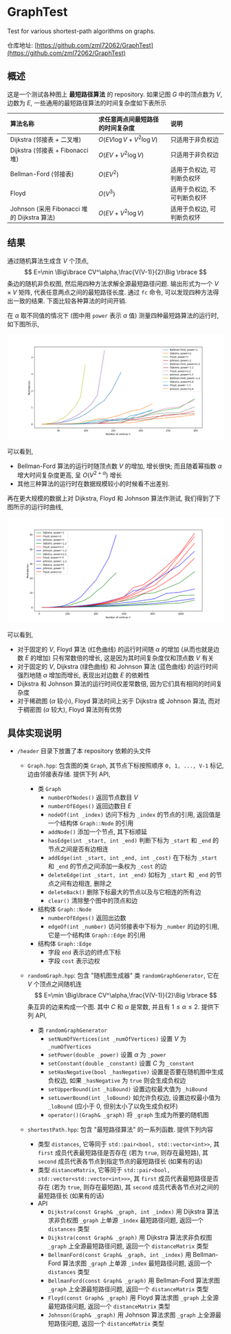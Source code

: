 # GraphTest
Test for various shortest-path algorithms on graphs.

仓库地址: [https://github.com/zml72062/GraphTest](https://github.com/zml72062/GraphTest)

## 概述
这是一个测试各种图上 **最短路径算法** 的 repository. 如果记图 $G$ 中的顶点数为 $V$, 边数为 $E$, 一些通用的最短路径算法的时间复杂度如下表所示

|算法名称|求任意两点间最短路径的时间复杂度|说明|
|:--|:--|:--|
|Dijkstra (邻接表 + 二叉堆)|$O(EV\log V+V^2\log V)$|只适用于非负权边|
|Dijkstra (邻接表 + Fibonacci 堆)| $O(EV+V^2\log V)$|只适用于非负权边|
|Bellman-Ford (邻接表)| $O(EV^2)$|适用于负权边, 可判断负权环|
|Floyd|$O(V^3)$|适用于负权边, 不可判断负权环|
|Johnson (采用 Fibonacci 堆的 Dijkstra 算法)|$O(EV+V^2\log V)$|适用于负权边, 可判断负权环|

## 结果

通过随机算法生成含 $V$ 个顶点, 
$$ 
E=\min \Big\lbrace CV^\alpha,\frac{V(V-1)}{2}\Big \rbrace
$$
条边的随机非负权图, 然后用四种方法求解全源最短路径问题. 输出形式为一个 $V\times V$ 矩阵, 代表任意两点之间的最短路径长度. 通过 `fc` 命令, 可以发现四种方法得出一致的结果. 下面比较各种算法的时间开销.

在 $\alpha$ 取不同值的情况下 (图中用 `power` 表示 $\alpha$ 值) 测量四种最短路算法的运行时, 如下图所示,

![最短路算法的运行时间](/pics/FourMethods.png)

可以看到, 

+ Bellman-Ford 算法的运行时随顶点数 $V$ 的增加, 增长很快; 而且随着幂指数 $\alpha$ 增大时间复杂度更高, 呈 $O(V^{2+\alpha})$ 增长
+ 其他三种算法的运行时在数据规模较小的时候看不出差别.

再在更大规模的数据上对 Dijkstra, Floyd 和 Johnson 算法作测试, 我们得到了下图所示的运行时曲线,

![最短路算法的运行时间_更大数据集](/pics/ThreeMethods.png)

可以看到, 
+ 对于固定的 $V$, Floyd 算法 (红色曲线) 的运行时间随 $\alpha$ 的增加 (从而也就是边数 $E$ 的增加) 只有常数倍的增长, 这是因为其时间复杂度仅和顶点数 $V$ 有关
+ 对于固定的 $V$, Dijkstra (绿色曲线) 和 Johnson 算法 (蓝色曲线) 的运行时间强烈地随 $\alpha$ 增加而增长, 表现出对边数 $E$ 的依赖性
+ Dijkstra 和 Johnson 算法的运行时间仅差常数倍, 因为它们具有相同的时间复杂度
+ 对于稀疏图 ($\alpha$ 较小), Floyd 算法时间上劣于 Dijkstra 或 Johnson 算法, 而对于稠密图 ($\alpha$ 较大), Floyd 算法则有优势
## 具体实现说明
* `/header` 目录下放置了本 repository 依赖的头文件
    + `Graph.hpp`: 包含图的类 `Graph`, 其节点下标按照顺序 `0, 1, ..., V-1` 标记, 边由邻接表存储. 提供下列 API,
        * 类 `Graph`
            + `numberOfNodes()` 返回节点数目 $V$
            + `numberOfEdges()` 返回边数目 $E$
            + `nodeOf(int _index)` 访问下标为 `_index` 的节点的引用, 返回值是一个结构体 `Graph::Node` 的引用
            + `addNode()` 添加一个节点, 其下标顺延
            + `hasEdge(int _start, int _end)` 判断下标为 `_start` 和 `_end` 的节点之间是否有边相连
            + `addEdge(int _start, int _end, int _cost)` 在下标为 `_start` 和 `_end` 的节点之间添加一条权为 `_cost` 的边
            + `deleteEdge(int _start, int _end)` 如标为 `_start` 和 `_end` 的节点之间有边相连, 删除之
            + `deleteBack()` 删除下标最大的节点以及与它相连的所有边
            + `clear()` 清除整个图中的顶点和边
        * 结构体 `Graph::Node`
            + `numberOfEdges()` 返回出边数
            + `edgeOf(int _number)` 访问邻接表中下标为 `_number` 的边的引用, 它是一个结构体 `Graph::Edge` 的引用
        * 结构体 `Graph::Edge`
            + 字段 `end` 表示边的终点下标
            + 字段 `cost` 表示边权

    + `randomGraph.hpp`: 包含 "随机图生成器" 类 `randomGraphGenerator`, 它在 $V$ 个顶点之间随机连
    $$ 
    E=\min \Big\lbrace CV^\alpha,\frac{V(V-1)}{2}\Big \rbrace
    $$
    条互异的边来构成一个图. 其中 $C$ 和 $\alpha$ 是常数, 并且有 $1\leqslant \alpha\leqslant 2$. 提供下列 API,
        + 类 `randomGraphGenerator`
            * `setNumOfVertices(int _numOfVertices)` 设置 $V$ 为 `_numOfVertices`
            * `setPower(double _power)` 设置 $\alpha$ 为 `_power`
            * `setConstant(double _constant)` 设置 $C$ 为 `_constant`
            * `setHasNegative(bool _hasNegative)` 设置是否要在随机图中生成负权边, 如果 `_hasNegative` 为 `true` 则会生成负权边
            * `setUpperBound(int _hiBound)` 设置边权最大值为 `_hiBound`
            * `setLowerBound(int _loBound)` 如允许负权边, 设置边权最小值为 `_loBound` (应小于 0, 但别太小了以免生成负权环)
            * `operator()(Graph& _graph)` 将 `_graph` 生成为所要的随机图
    + `shortestPath.hpp`: 包含 "最短路径算法" 的一系列函数. 提供下列内容
        + 类型 `distances`, 它等同于 `std::pair<bool, std::vector<int>>`, 其 `first` 成员代表最短路径是否存在 (若为 `true`, 则存在最短路), 其 `second` 成员代表各节点到指定节点的最短路径长 (如果有的话)
        + 类型 `distanceMatrix`, 它等同于 `std::pair<bool, std::vector<std::vector<int>>>`, 其 `first` 成员代表最短路径是否存在 (若为 `true`, 则存在最短路), 其 `second` 成员代表各节点对之间的最短路径长 (如果有的话)
        + API
            * `Dijkstra(const Graph& _graph, int _index)` 用 Dijkstra 算法求非负权图 `_graph` 上单源 `_index` 最短路径问题, 返回一个 `distances` 类型
            * `Dijkstra(const Graph& _graph)` 用 Dijkstra 算法求非负权图 `_graph` 上全源最短路径问题, 返回一个 `distanceMatrix` 类型
            * `BellmanFord(const Graph& _graph, int _index)` 用 Bellman-Ford 算法求图 `_graph` 上单源 `_index` 最短路径问题, 返回一个 `distances` 类型
            * `BellmanFord(const Graph& _graph)` 用 Bellman-Ford 算法求图 `_graph` 上全源最短路径问题, 返回一个 `distanceMatrix` 类型
            * `Floyd(const Graph& _graph)`  用 Floyd 算法求图 `_graph` 上全源最短路径问题, 返回一个 `distanceMatrix` 类型
            * `Johnson(Graph& _graph)` 用 Johnson 算法求图 `_graph` 上全源最短路径问题, 返回一个 `distanceMatrix` 类型
            
